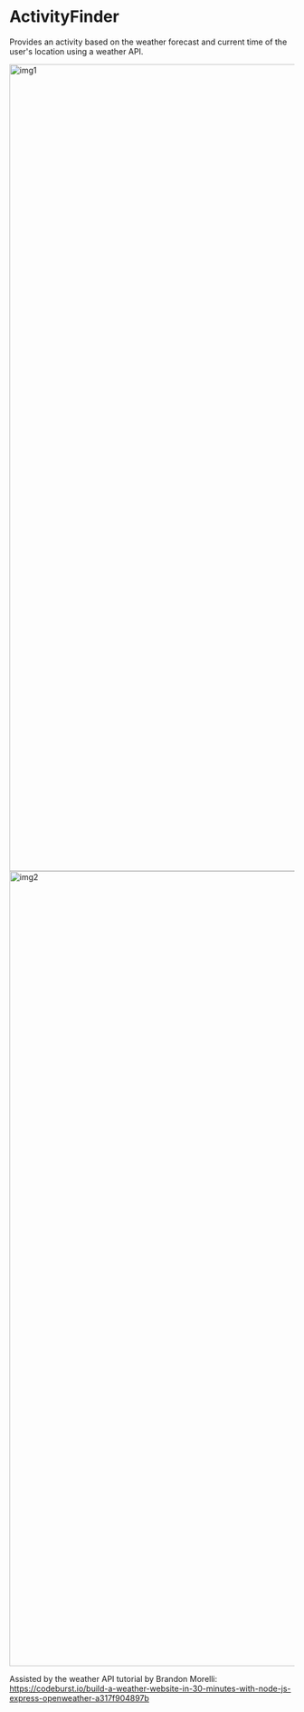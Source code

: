 # ActivityFinder
Provides an activity based on the weather forecast and current time of the user's location using a weather API.

<img width="1423" alt="img1" src="https://user-images.githubusercontent.com/71235972/93157208-c911a600-f6d7-11ea-8b1e-1ffa646fbd11.png">

<img width="1402" alt="img2" src="https://user-images.githubusercontent.com/71235972/93157211-ca42d300-f6d7-11ea-91f7-77a617698d95.png">

Assisted by the weather API tutorial by Brandon Morelli: https://codeburst.io/build-a-weather-website-in-30-minutes-with-node-js-express-openweather-a317f904897b


